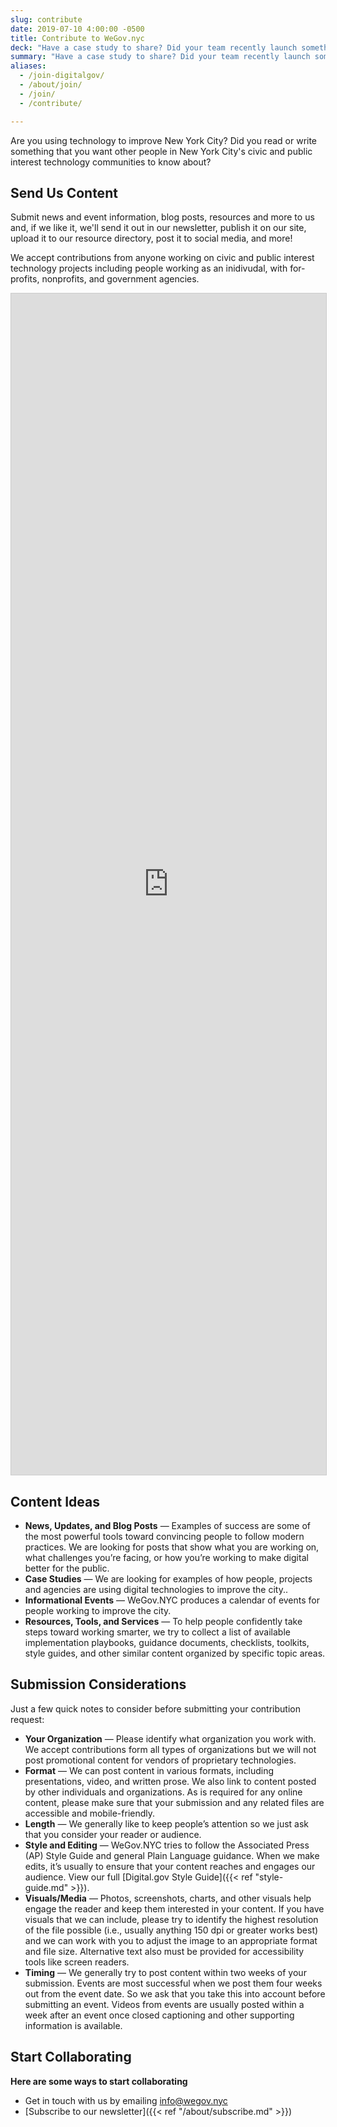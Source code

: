 ```yaml
---
slug: contribute
date: 2019-07-10 4:00:00 -0500
title: Contribute to WeGov.nyc
deck: "Have a case study to share? Did your team recently launch something new? We want to help you get the word out!"
summary: "Have a case study to share? Did your team recently launch something new? We want to help you get the word out!"
aliases:
  - /join-digitalgov/
  - /about/join/
  - /join/
  - /contribute/

---
```


Are you using technology to improve New York City? Did you read or write something that you want other people in New York City's civic and public interest technology communities to know about? 

## Send Us Content

Submit news and event information, blog posts, resources and more to us and, if we like it, we'll send it out in our newsletter, publish it on our site, upload it to our resource directory, post it to social media, and more!

We accept contributions from anyone working on civic and public interest technology projects including people working as an inidivudal, with for-profits, nonprofits, and government agencies. 

<script src="https://static.airtable.com/js/embed/embed_snippet_v1.js"></script><iframe class="airtable-embed airtable-dynamic-height" src="https://airtable.com/embed/shruFVtq5cZLeRS5p?backgroundColor=blue" frameborder="0" onmousewheel="" width="100%" height="1889.88889" style="background: transparent; border: 1px solid #ccc;"></iframe>

## Content Ideas
 
- **News, Updates, and Blog Posts** — Examples of success are some of the most powerful tools toward convincing people to follow modern practices. We are looking for posts that show what you are working on, what challenges you’re facing, or how you’re working to make digital better for the public.
- **Case Studies** — We are looking for examples of how people, projects and agencies are using digital technologies to improve the city..
- **Informational Events** — WeGov.NYC produces a calendar of events for people working to improve the city.
- **Resources, Tools, and Services** — To help people confidently take steps toward working smarter, we try to collect a list of available implementation playbooks, guidance documents, checklists, toolkits, style guides, and other similar content organized by specific topic areas.

## Submission Considerations

Just a few quick notes to consider before submitting your contribution request:

- **Your Organization** — Please identify what organization you work with. We accept contributions form all types of organizations but we will not post promotional content for vendors of proprietary technologies.
- **Format** — We can post content in various formats, including presentations, video, and written prose. We also link to content posted by other individuals and organizations. As is required for any online content, please make sure that your submission and any related files are accessible and mobile-friendly.
- **Length** — We generally like to keep people’s attention so we just ask that you consider your reader or audience.
- **Style and Editing** — WeGov.NYC tries to follow the Associated Press (AP) Style Guide and general Plain Language guidance. When we make edits, it’s usually to ensure that your content reaches and engages our audience. View our full [Digital.gov Style Guide]({{< ref "style-guide.md" >}}).
- **Visuals/Media** — Photos, screenshots, charts, and other visuals help engage the reader and keep them interested in your content. If you have visuals that we can include, please try to identify the highest resolution of the file possible (i.e., usually anything 150 dpi or greater works best) and we can work with you to adjust the image to an appropriate format and file size. Alternative text also must be provided for accessibility tools like screen readers.
- **Timing** — We generally try to post content within two weeks of your submission. Events are most successful when we post them four weeks out from the event date. So we ask that you take this into account before submitting an event. Videos from events are usually posted within a week after an event once closed captioning and other supporting information is available.

## Start Collaborating

**Here are some ways to start collaborating**

- Get in touch with us by emailing [info@wegov.nyc](mailto:info@wegov.nyc)
- [Subscribe to our newsletter]({{< ref "/about/subscribe.md" >}})
